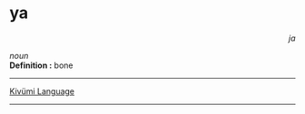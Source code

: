 
# ya

<div align="right"><i>ja</i></div>

*noun*  
**Definition :** bone  

---

[Kivümi Language](../README.md)

---
